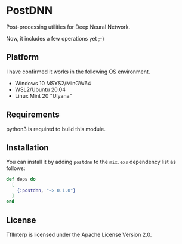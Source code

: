 # PostDNN
Post-processing utilities for Deep Neural Network.

Now, it includes a few operations yet ;-)

## Platform
I have confirmed it works in the following OS environment.

- Windows 10 MSYS2/MinGW64
- WSL2/Ubuntu 20.04
- Linux Mint 20 "Ulyana"

## Requirements
python3 is required to build this module.

## Installation
You can install it by adding `postdnn` to the `mix.exs` dependency list as follows:

```elixir
def deps do
  [
    {:postdnn, "~> 0.1.0"}
  ]
end
```

## License
TflInterp is licensed under the Apache License Version 2.0.
